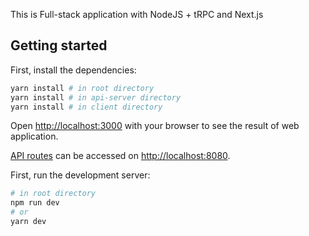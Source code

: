 This is Full-stack application with NodeJS + tRPC and Next.js

## Getting started
First, install the dependencies:

```bash
yarn install # in root directory
yarn install # in api-server directory
yarn install # in client directory
```

Open [http://localhost:3000](http://localhost:3000) with your browser to see the result of web application.

[API routes](https://nextjs.org/docs/api-routes/introduction) can be accessed on [http://localhost:8080](http://localhost:8080).

First, run the development server:

```bash
# in root directory
npm run dev
# or
yarn dev
```
